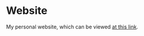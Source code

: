 # Website

My personal website, which can be viewed [at this link](https://alexduchnowski.github.io/website/).
